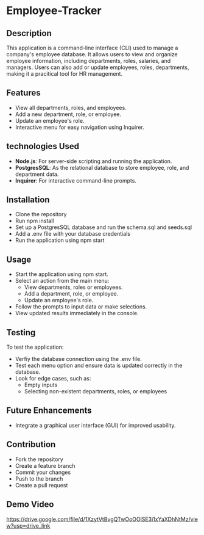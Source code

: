 # Employee-Tracker

## Description
This application is a command-line interface (CLI) used to manage a company's employee database. It allows users to view and organize employee information, including departments, roles, salaries, and managers. Users can also add or update employees, roles, departments, making it a pracitical tool for HR management.

## Features
- View all departments, roles, and employees.
- Add a new department, role, or employee.
- Update an employee's role.
- Interactive menu for easy navigation using Inquirer.

## technologies Used
- **Node.js**: For server-side scripting and running the application.
- **PostgresSQL**: As the relational database to store employee, role, and department data.
- **Inquirer**: For interactive command-line prompts.

## Installation
- Clone the repository
- Run npm install
- Set up a PostgresSQL database and run the schema.sql and seeds.sql
- Add a .env file with your database credentials
- Run the application using npm start

## Usage
- Start the application using npm start.
- Select an action from the main menu:
    - View departments, roles or employees.
    - Add a department, role, or employee.
    - Update an employee's role.
- Follow the prompts to input data or make selections.
- View updated results immediately in the console.

## Testing
To test the application:
- Verfiy the database connection using the .env file.
- Test each menu option and ensure data is updated correctly in the database.
- Look for edge cases, such as:
    - Empty inputs
    - Selecting non-existent departments, roles, or employees

## Future Enhancements
- Integrate a graphical user interface (GUI) for improved usability.

## Contribution
- Fork the repository
- Create a feature branch
- Commit your changes
- Push to the branch
- Create a pull request

## Demo Video
https://drive.google.com/file/d/1XzytVtBvgQTwOoOOlSE3i1xYaXDhNtMz/view?usp=drive_link
